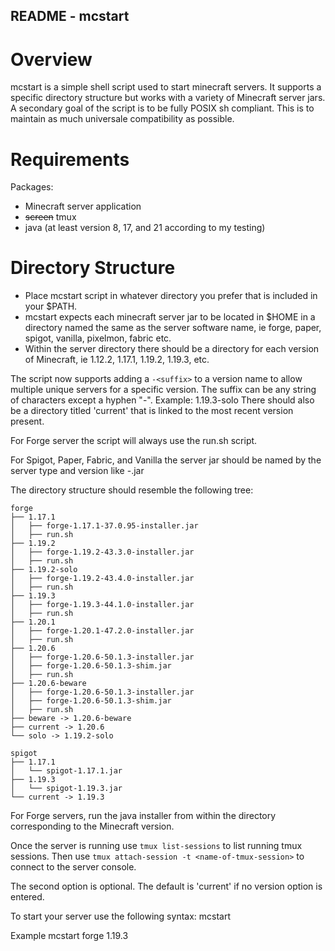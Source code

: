 ## README - mcstart

# Overview
mcstart is a simple shell script used to start minecraft servers.
It supports a specific directory structure but works with a variety of
Minecraft server jars.  
A secondary goal of the script is to be fully POSIX sh compliant. This
is to maintain as much universale compatibility as possible.

# Requirements
Packages:
- Minecraft server application
- ~~screen~~ tmux
- java (at least version 8, 17, and 21 according to my testing)

# Directory Structure
- Place mcstart script in whatever directory you prefer that is included
in your $PATH.
- mcstart expects each minecraft server jar to be located in $HOME in a 
directory named the same as the server software name, ie forge, paper,
spigot, vanilla, pixelmon, fabric etc.
- Within the server directory there should be a directory for each version
of Minecraft, ie 1.12.2, 1.17.1, 1.19.2, 1.19.3, etc.
  
The script now supports adding a `-<suffix>` to a version name to allow
multiple unique servers for a specific version. The suffix can be any
string of characters except a hyphen "-". Example: 1.19.3-solo 
There should also be a directory titled 'current' that is linked to the
most recent version present.  
  
For Forge server the script will always use the run.sh script.  
  
For Spigot, Paper, Fabric, and Vanilla the server jar should be named
by the server type and version like <server-name>-<MC-version>.jar  
  
The directory structure should resemble the following tree:  

    forge
    ├── 1.17.1
    │   ├── forge-1.17.1-37.0.95-installer.jar
    │   ├── run.sh
    ├── 1.19.2
    │   ├── forge-1.19.2-43.3.0-installer.jar
    │   ├── run.sh
    ├── 1.19.2-solo
    │   ├── forge-1.19.2-43.4.0-installer.jar
    │   ├── run.sh
    ├── 1.19.3
    │   ├── forge-1.19.3-44.1.0-installer.jar
    │   ├── run.sh
    ├── 1.20.1
    │   ├── forge-1.20.1-47.2.0-installer.jar
    │   ├── run.sh
    ├── 1.20.6
    │   ├── forge-1.20.6-50.1.3-installer.jar
    │   ├── forge-1.20.6-50.1.3-shim.jar
    │   ├── run.sh
    ├── 1.20.6-beware
    │   ├── forge-1.20.6-50.1.3-installer.jar
    │   ├── forge-1.20.6-50.1.3-shim.jar
    │   ├── run.sh
    ├── beware -> 1.20.6-beware
    ├── current -> 1.20.6
    └── solo -> 1.19.2-solo

    spigot
    ├── 1.17.1
    │   └── spigot-1.17.1.jar
    ├── 1.19.3
    │   └── spigot-1.19.3.jar
    └── current -> 1.19.3

For Forge servers, run the java installer from within the directory
corresponding to the Minecraft version.

Once the server is running use `tmux list-sessions` to list running tmux 
sessions. Then use `tmux attach-session -t <name-of-tmux-session>` to
connect to the server console.

The second option <version> is optional. The default is 'current' if no
version option is entered.

To start your server use the following syntax:
    mcstart <server-type> <version>

Example
    mcstart forge 1.19.3
